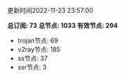 更新时间2022-11-23 23:57:00

**总订阅: 73**
**总节点: 1033**
**有效节点: 294**
- trojan节点: 69
- v2ray节点: 185
- ss节点: 37
- ssr节点: 3
